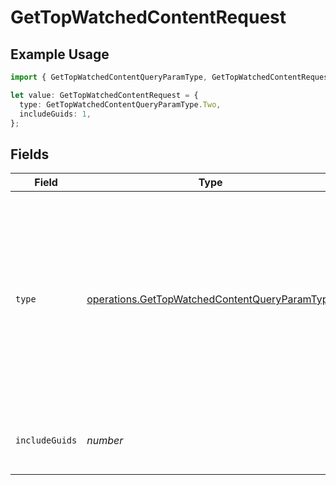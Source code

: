 # GetTopWatchedContentRequest

## Example Usage

```typescript
import { GetTopWatchedContentQueryParamType, GetTopWatchedContentRequest } from "@lukehagar/plexjs/sdk/models/operations";

let value: GetTopWatchedContentRequest = {
  type: GetTopWatchedContentQueryParamType.Two,
  includeGuids: 1,
};
```

## Fields

| Field                                                                                                                                                                           | Type                                                                                                                                                                            | Required                                                                                                                                                                        | Description                                                                                                                                                                     | Example                                                                                                                                                                         |
| ------------------------------------------------------------------------------------------------------------------------------------------------------------------------------- | ------------------------------------------------------------------------------------------------------------------------------------------------------------------------------- | ------------------------------------------------------------------------------------------------------------------------------------------------------------------------------- | ------------------------------------------------------------------------------------------------------------------------------------------------------------------------------- | ------------------------------------------------------------------------------------------------------------------------------------------------------------------------------- |
| `type`                                                                                                                                                                          | [operations.GetTopWatchedContentQueryParamType](../../../sdk/models/operations/gettopwatchedcontentqueryparamtype.md)                                                           | :heavy_check_mark:                                                                                                                                                              | The type of media to retrieve.<br/>1 = movie<br/>2 = show<br/>3 = season<br/>4 = episode<br/>E.g. A movie library will not return anything with type 3 as there are no seasons for movie libraries<br/> | 2                                                                                                                                                                               |
| `includeGuids`                                                                                                                                                                  | *number*                                                                                                                                                                        | :heavy_minus_sign:                                                                                                                                                              | Adds the Guids object to the response<br/>                                                                                                                                      | 1                                                                                                                                                                               |